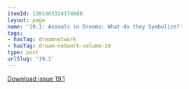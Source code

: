 ```yaml
---
itemId: 1201403324174080
layout: page
name: '19.1: Animals in Dreams: What do they Symbolize?'
tags:
- hasTag: dreamnetwork
- hasTag: dream-network-volume-19
type: post
urlSlug: '19.1'
---
```

<a href="files/pdfs/Volume_19/19.1-Dream-Network-Vol-19-No-1.pdf" download="">Download issue 19.1</a>